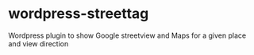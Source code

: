 # wordpress-streettag
Wordpress plugin to show Google streetview and Maps for a given place and view direction
